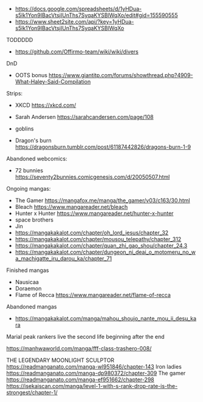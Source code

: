 
- https://docs.google.com/spreadsheets/d/1yHDua-s5lk1Yon9IBacVtsjIUnThs7SyqaKYSBlWqXo/edit#gid=155590555
- https://www.sheet2site.com/api/?key=1yHDua-s5lk1Yon9IBacVtsjIUnThs7SyqaKYSBlWqXo

TODDDDD
- https://github.com/Offirmo-team/wiki/wiki/divers


DnD
- OOTS bonus https://www.giantitp.com/forums/showthread.php?4909-What-Haley-Said-Compilation


Strips:
- XKCD https://xkcd.com/
- Sarah Andersen https://sarahcandersen.com/page/108


- goblins
- Dragon's burn https://dragonsburn.tumblr.com/post/61187442826/dragons-burn-1-9


Abandoned webcomics:
- 72 bunnies https://seventy2bunnies.comicgenesis.com/d/20050507.html

Ongoing mangas:
- The Gamer https://mangafox.me/manga/the_gamer/v03/c163/30.html
- Bleach https://www.mangareader.net/bleach
- Hunter x Hunter https://www.mangareader.net/hunter-x-hunter
- space brothers
- Jin
- https://mangakakalot.com/chapter/oh_lord_jesus/chapter_32
- https://mangakakalot.com/chapter/mousou_telepathy/chapter_312
- https://mangakakalot.com/chapter/quan_zhi_gao_shou/chapter_24.3
- https://mangakakalot.com/chapter/dungeon_ni_deai_o_motomeru_no_wa_machigatte_iru_darou_ka/chapter_71


Finished mangas
- Nausicaa
- Doraemon
- Flame of Recca https://www.mangareader.net/flame-of-recca


Abandoned mangas
- https://mangakakalot.com/manga/mahou_shoujo_nante_mou_ii_desu_kara


Marial peak
rankers
live the second life
beginning after the end

https://manhwaworld.com/manga/fff-class-trashero-008/

THE LEGENDARY MOONLIGHT SCULPTOR https://readmanganato.com/manga-wl951846/chapter-143
Iron ladies https://readmanganato.com/manga-dp980372/chapter-309
The gamer https://readmanganato.com/manga-ef951662/chapter-298
https://isekaiscan.com/manga/level-1-with-s-rank-drop-rate-is-the-strongest/chapter-1/
